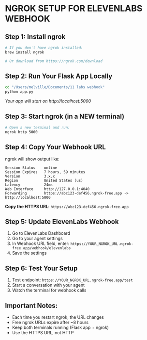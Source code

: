 # NGROK SETUP FOR ELEVENLABS WEBHOOK

## Step 1: Install ngrok
```bash
# If you don't have ngrok installed:
brew install ngrok

# Or download from https://ngrok.com/download
```

## Step 2: Run Your Flask App Locally
```bash
cd "/Users/melville/Documents/11 labs webhook"
python app.py
```
*Your app will start on http://localhost:5000*

## Step 3: Start ngrok (in a NEW terminal)
```bash
# Open a new terminal and run:
ngrok http 5000
```

## Step 4: Copy Your Webhook URL
ngrok will show output like:
```
Session Status    online
Session Expires   7 hours, 59 minutes
Version           3.x.x
Region            United States (us)
Latency           24ms
Web Interface     http://127.0.0.1:4040
Forwarding        https://abc123-def456.ngrok-free.app -> http://localhost:5000
```

**Copy the HTTPS URL**: `https://abc123-def456.ngrok-free.app`

## Step 5: Update ElevenLabs Webhook
1. Go to ElevenLabs Dashboard
2. Go to your agent settings
3. In Webhook URL field, enter: `https://YOUR_NGROK_URL.ngrok-free.app/webhook/elevenlabs`
4. Save the settings

## Step 6: Test Your Setup
1. Test endpoint: `https://YOUR_NGROK_URL.ngrok-free.app/test`
2. Start a conversation with your agent
3. Watch the terminal for webhook calls

## Important Notes:
- Each time you restart ngrok, the URL changes
- Free ngrok URLs expire after ~8 hours
- Keep both terminals running (Flask app + ngrok)
- Use the HTTPS URL, not HTTP

